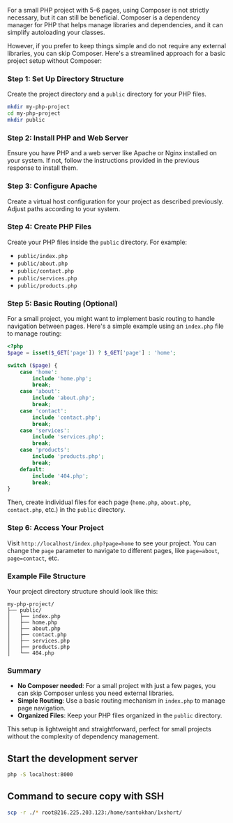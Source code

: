 For a small PHP project with 5-6 pages, using Composer is not strictly necessary, but it can still be beneficial. Composer is a dependency manager for PHP that helps manage libraries and dependencies, and it can simplify autoloading your classes.

However, if you prefer to keep things simple and do not require any external libraries, you can skip Composer. Here's a streamlined approach for a basic project setup without Composer:

### Step 1: Set Up Directory Structure
Create the project directory and a `public` directory for your PHP files.

```sh
mkdir my-php-project
cd my-php-project
mkdir public
```

### Step 2: Install PHP and Web Server
Ensure you have PHP and a web server like Apache or Nginx installed on your system. If not, follow the instructions provided in the previous response to install them.

### Step 3: Configure Apache
Create a virtual host configuration for your project as described previously. Adjust paths according to your system.

### Step 4: Create PHP Files
Create your PHP files inside the `public` directory. For example:

- `public/index.php`
- `public/about.php`
- `public/contact.php`
- `public/services.php`
- `public/products.php`

### Step 5: Basic Routing (Optional)
For a small project, you might want to implement basic routing to handle navigation between pages. Here's a simple example using an `index.php` file to manage routing:

```php
<?php
$page = isset($_GET['page']) ? $_GET['page'] : 'home';

switch ($page) {
    case 'home':
        include 'home.php';
        break;
    case 'about':
        include 'about.php';
        break;
    case 'contact':
        include 'contact.php';
        break;
    case 'services':
        include 'services.php';
        break;
    case 'products':
        include 'products.php';
        break;
    default:
        include '404.php';
        break;
}
```

Then, create individual files for each page (`home.php`, `about.php`, `contact.php`, etc.) in the `public` directory.

### Step 6: Access Your Project
Visit `http://localhost/index.php?page=home` to see your project. You can change the `page` parameter to navigate to different pages, like `page=about`, `page=contact`, etc.

### Example File Structure
Your project directory structure should look like this:

```
my-php-project/
├── public/
│   ├── index.php
│   ├── home.php
│   ├── about.php
│   ├── contact.php
│   ├── services.php
│   ├── products.php
│   └── 404.php
```

### Summary
- **No Composer needed**: For a small project with just a few pages, you can skip Composer unless you need external libraries.
- **Simple Routing**: Use a basic routing mechanism in `index.php` to manage page navigation.
- **Organized Files**: Keep your PHP files organized in the `public` directory.

This setup is lightweight and straightforward, perfect for small projects without the complexity of dependency management.

## Start the development server

```bash
php -S localhost:8000
```

## Command to secure copy with SSH

```bash
scp -r ./* root@216.225.203.123:/home/santokhan/1xshort/
```

